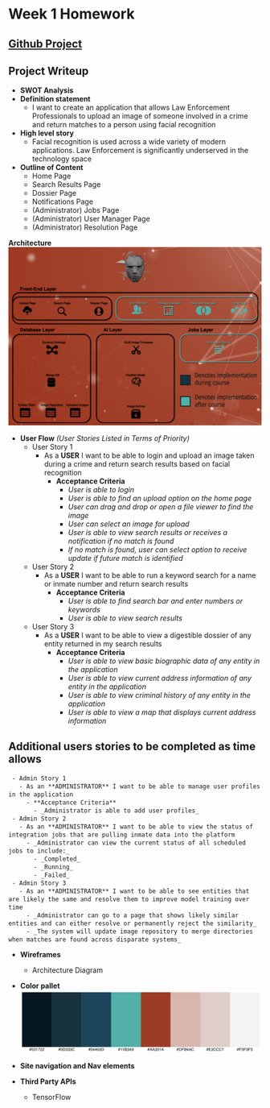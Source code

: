 # Week 1 Homework

## [Github Project](https://github.com/jkruse8848/capstoneProjectKruse)

## Project Writeup

   - **SWOT Analysis**
   - **Definition statement**
     - I want to create an application that allows Law Enforcement Professionals to upload an image of someone involved in a crime and return matches to a person using facial recognition
   - **High level story**
     - Facial recognition is used across a wide variety of modern applications. Law Enforcement is significantly underserved in the technology space
   - **Outline of Content**
     - Home Page
     - Search Results Page
     - Dossier Page
     - Notifications Page
     - (Administrator) Jobs Page
     - (Administrator) User Manager Page
     - (Administrator) Resolution Page

**Architecture**
![Architecture](images/architecture2.png)
   - **User Flow**
       _(User Stories Listed in Terms of Priority)_
     - User Story 1
       - As a **USER** I want to be able to login and upload an image taken during a crime and return search results based on facial recognition
         - **Acceptance Criteria**
           - _User is able to login_
           - _User is able to find an upload option on the home page_
           - _User can drag and drop or open a file viewer to find the image_
           - _User can select an image for upload_
           - _User is able to view search results or receives a notification if no match is found_
           - _If no match is found, user can select option to receive update if future match is identified_
     - User Story 2
       - As a **USER** I want to be able to run a keyword search for a name or inmate number and return search results
         - **Acceptance Criteria**
           - _User is able to find search bar and enter numbers or keywords_
           - _User is able to view search results_
     - User Story 3
       - As a **USER** I want to be able to view a digestible dossier of any entity returned in my search results
         - **Acceptance Criteria**
           - _User is able to view basic biographic data of any entity in the application_
           - _User is able to view current address information of any entity in the application_
           - _User is able to view criminal history of any entity in the application_
           - _User is able to view a map that displays current address information_

## Additional users stories to be completed as time allows

     - Admin Story 1
       - As an **ADMINISTRATOR** I want to be able to manage user profiles in the application
         - **Acceptance Criteria**
           - _Administrator is able to add user profiles_
     - Admin Story 2
       - As an **ADMINISTRATOR** I want to be able to view the status of integration jobs that are pulling inmate data into the platform
         - _Administrator can view the current status of all scheduled jobs to include:_
           - _Completed_
           - _Running_
           - _Failed_
     - Admin Story 3
       - As an **ADMINISTRATOR** I want to be able to see entities that are likely the same and resolve them to improve model training over time
         - _Administrator can go to a page that shows likely similar entities and can either resolve or permanently reject the similarity_
         - _The system will update image repository to merge directories when matches are found across disparate systems_
   - **Wireframes**
     - Architecture Diagram

   - **Color pallet**
![Color Pallet](images/colorPallet2.png)
   - **Site navigation and Nav elements**
   - **Third Party APIs**
     - TensorFlow


